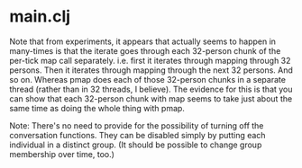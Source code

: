 main.clj
=======


Note that from experiments, it appears that actually seems to happen in
many-times is that the iterate goes through each 32-person chunk of the
per-tick map call separately.  i.e. first it iterates through mapping
through 32 persons.  Then it iterates through mapping through the next
32 persons.  And so on.  Whereas pmap does each of those 32-person
chunks in a separate thread (rather than in 32 threads, I believe).  The
evidence for this is that you can show that each 32-person chunk with
map seems to take just about the same time as doing the whole thing with
pmap.


Note: There's no need to provide for the possibility of turning off the
conversation functions.  They can be disabled simply by putting each
individual in a distinct group.  (It should be possible to change group
membership over time, too.)
